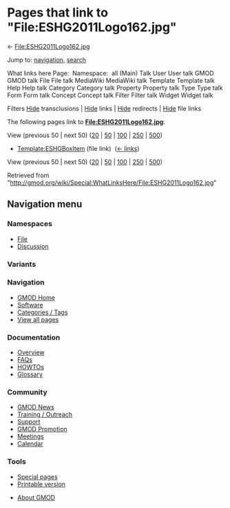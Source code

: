 <div id="mw-page-base" class="noprint">

</div>

<div id="mw-head-base" class="noprint">

</div>

<div id="content" class="mw-body" role="main">

<span id="top"></span>

<div id="mw-js-message" style="display:none;">

</div>



# <span dir="auto">Pages that link to "File:ESHG2011Logo162.jpg"</span>

<div id="bodyContent">

<div id="contentSub">

←
[File:ESHG2011Logo162.jpg](/wiki/File:ESHG2011Logo162.jpg "File:ESHG2011Logo162.jpg")

</div>

<div id="jump-to-nav" class="mw-jump">

Jump to: [navigation](#mw-navigation), [search](#p-search)

</div>

<div id="mw-content-text">

What links here Page:  Namespace:  all (Main) Talk User User talk GMOD
GMOD talk File File talk MediaWiki MediaWiki talk Template Template talk
Help Help talk Category Category talk Property Property talk Type Type
talk Form Form talk Concept Concept talk Filter Filter talk Widget
Widget talk

Filters
[Hide](/mediawiki/index.php?title=Special:WhatLinksHere/File:ESHG2011Logo162.jpg&hidetrans=1 "Special:WhatLinksHere/File:ESHG2011Logo162.jpg")
transclusions \|
[Hide](/mediawiki/index.php?title=Special:WhatLinksHere/File:ESHG2011Logo162.jpg&hidelinks=1 "Special:WhatLinksHere/File:ESHG2011Logo162.jpg")
links \|
[Hide](/mediawiki/index.php?title=Special:WhatLinksHere/File:ESHG2011Logo162.jpg&hideredirs=1 "Special:WhatLinksHere/File:ESHG2011Logo162.jpg")
redirects \|
[Hide](/mediawiki/index.php?title=Special:WhatLinksHere/File:ESHG2011Logo162.jpg&hideimages=1 "Special:WhatLinksHere/File:ESHG2011Logo162.jpg")
file links

The following pages link to
**[File:ESHG2011Logo162.jpg](/wiki/File:ESHG2011Logo162.jpg "File:ESHG2011Logo162.jpg")**:

View (previous 50 \| next 50)
([20](/mediawiki/index.php?title=Special:WhatLinksHere/File:ESHG2011Logo162.jpg&limit=20 "Special:WhatLinksHere/File:ESHG2011Logo162.jpg")
\|
[50](/mediawiki/index.php?title=Special:WhatLinksHere/File:ESHG2011Logo162.jpg&limit=50 "Special:WhatLinksHere/File:ESHG2011Logo162.jpg")
\|
[100](/mediawiki/index.php?title=Special:WhatLinksHere/File:ESHG2011Logo162.jpg&limit=100 "Special:WhatLinksHere/File:ESHG2011Logo162.jpg")
\|
[250](/mediawiki/index.php?title=Special:WhatLinksHere/File:ESHG2011Logo162.jpg&limit=250 "Special:WhatLinksHere/File:ESHG2011Logo162.jpg")
\|
[500](/mediawiki/index.php?title=Special:WhatLinksHere/File:ESHG2011Logo162.jpg&limit=500 "Special:WhatLinksHere/File:ESHG2011Logo162.jpg"))

- [Template:ESHGBoxItem](/wiki/Template:ESHGBoxItem "Template:ESHGBoxItem")
  (file link) ‎ <span class="mw-whatlinkshere-tools">([←
  links](/mediawiki/index.php?title=Special:WhatLinksHere&target=Template%3AESHGBoxItem "Special:WhatLinksHere"))</span>

View (previous 50 \| next 50)
([20](/mediawiki/index.php?title=Special:WhatLinksHere/File:ESHG2011Logo162.jpg&limit=20 "Special:WhatLinksHere/File:ESHG2011Logo162.jpg")
\|
[50](/mediawiki/index.php?title=Special:WhatLinksHere/File:ESHG2011Logo162.jpg&limit=50 "Special:WhatLinksHere/File:ESHG2011Logo162.jpg")
\|
[100](/mediawiki/index.php?title=Special:WhatLinksHere/File:ESHG2011Logo162.jpg&limit=100 "Special:WhatLinksHere/File:ESHG2011Logo162.jpg")
\|
[250](/mediawiki/index.php?title=Special:WhatLinksHere/File:ESHG2011Logo162.jpg&limit=250 "Special:WhatLinksHere/File:ESHG2011Logo162.jpg")
\|
[500](/mediawiki/index.php?title=Special:WhatLinksHere/File:ESHG2011Logo162.jpg&limit=500 "Special:WhatLinksHere/File:ESHG2011Logo162.jpg"))

</div>

<div class="printfooter">

Retrieved from
"<http://gmod.org/wiki/Special:WhatLinksHere/File:ESHG2011Logo162.jpg>"

</div>

<div id="catlinks" class="catlinks catlinks-allhidden">

</div>

<div class="visualClear">

</div>

</div>

</div>

<div id="mw-navigation">

## Navigation menu

<div id="mw-head">



<div id="left-navigation">

<div id="p-namespaces" class="vectorTabs" role="navigation"
aria-labelledby="p-namespaces-label">

### Namespaces

- <span id="ca-nstab-image"><a href="/wiki/File:ESHG2011Logo162.jpg" accesskey="c"
  title="View the file page [c]">File</a></span>
- <span id="ca-talk"><a
  href="/mediawiki/index.php?title=File_talk:ESHG2011Logo162.jpg&amp;action=edit&amp;redlink=1"
  accesskey="t"
  title="Discussion about the content page [t]">Discussion</a></span>

</div>

<div id="p-variants" class="vectorMenu emptyPortlet" role="navigation"
aria-labelledby="p-variants-label">

### 

### Variants[](#)

<div class="menu">

</div>

</div>

</div>





</div>

</div>

</div>

<div id="mw-panel">

<div id="p-logo" role="banner">

<a href="/wiki/Main_Page"
style="background-image: url(http://gmod.org/images/GMOD-cogs.png);"
title="Visit the main page"></a>

</div>

<div id="p-Navigation" class="portal" role="navigation"
aria-labelledby="p-Navigation-label">

### Navigation

<div class="body">

- <span id="n-GMOD-Home">[GMOD Home](/wiki/Main_Page)</span>
- <span id="n-Software">[Software](/wiki/GMOD_Components)</span>
- <span id="n-Categories-.2F-Tags">[Categories /
  Tags](/wiki/Categories)</span>
- <span id="n-View-all-pages">[View all
  pages](/wiki/Special:AllPages)</span>

</div>

</div>

<div id="p-Documentation" class="portal" role="navigation"
aria-labelledby="p-Documentation-label">

### Documentation

<div class="body">

- <span id="n-Overview">[Overview](/wiki/Overview)</span>
- <span id="n-FAQs">[FAQs](/wiki/Category:FAQ)</span>
- <span id="n-HOWTOs">[HOWTOs](/wiki/Category:HOWTO)</span>
- <span id="n-Glossary">[Glossary](/wiki/Glossary)</span>

</div>

</div>

<div id="p-Community" class="portal" role="navigation"
aria-labelledby="p-Community-label">

### Community

<div class="body">

- <span id="n-GMOD-News">[GMOD News](/wiki/GMOD_News)</span>
- <span id="n-Training-.2F-Outreach">[Training /
  Outreach](/wiki/Training_and_Outreach)</span>
- <span id="n-Support">[Support](/wiki/Support)</span>
- <span id="n-GMOD-Promotion">[GMOD
  Promotion](/wiki/GMOD_Promotion)</span>
- <span id="n-Meetings">[Meetings](/wiki/Meetings)</span>
- <span id="n-Calendar">[Calendar](/wiki/Calendar)</span>

</div>

</div>

<div id="p-tb" class="portal" role="navigation"
aria-labelledby="p-tb-label">

### Tools

<div class="body">

- <span id="t-specialpages"><a href="/wiki/Special:SpecialPages" accesskey="q"
  title="A list of all special pages [q]">Special pages</a></span>
- <span id="t-print"><a
  href="/mediawiki/index.php?title=Special:WhatLinksHere/File:ESHG2011Logo162.jpg&amp;printable=yes"
  rel="alternate" accesskey="p"
  title="Printable version of this page [p]">Printable version</a></span>

</div>

</div>

</div>

</div>

<div id="footer" role="contentinfo">

- <span id="footer-places-about">[About
  GMOD](/wiki/GMOD:About "GMOD:About")</span>

<!-- -->






</div>
